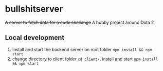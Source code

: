 # bullshitserver

~~A server to fetch data for a code challenge~~
A hobby project around Dota 2

## Local development

1. Install and start the backend server on root folder `npm install && npm start`
2. change directory to client folder `cd client/`, install and start `npm install && npm start`
